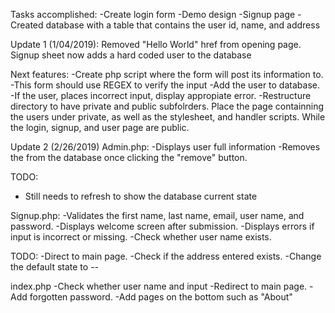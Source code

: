 Tasks accomplished:
-Create login form
-Demo design
-Signup page
-Created database with a table that contains the user id, name, and address

Update 1 (1/04/2019):
Removed "Hello World" href from opening page.
Signup sheet now adds a hard coded user to the database

Next features:
-Create php script where the form will post its information to.
	-This form should use REGEX to verify the input
	-Add the user to database.
	-If the user, places incorrect input, display appropiate error.
-Restructure directory to have private and public subfolrders. Place the page containning the users under private, as well as the stylesheet, and handler scripts.
 While the login, signup, and user page are public.

 Update 2 (2/26/2019)
Admin.php:
-Displays user full information
-Removes the from the database once clicking the "remove" button.

TODO:
- Still needs to refresh to show the database current state

Signup.php:
-Validates the first name, last name, email, user name, and password.
-Displays welcome screen after submission.
-Displays errors if input is incorrect or missing.
-Check whether user name exists.

TODO:
-Direct to main page.
-Check if the address entered exists.
-Change the default state to --

index.php
-Check whether user name and input
-Redirect to main page.
-Add forgotten password.
-Add pages on the bottom such as "About"

